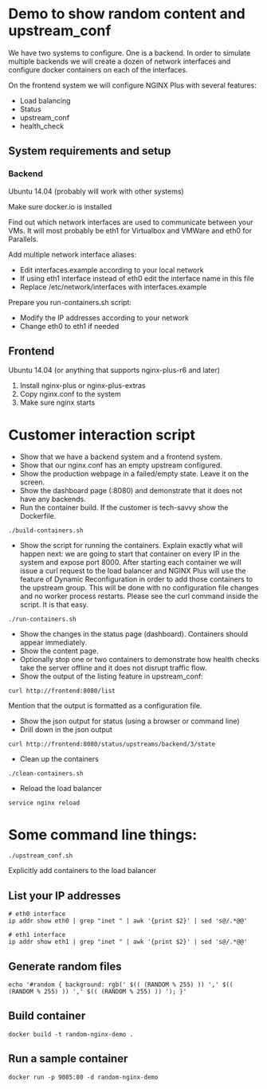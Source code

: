 # Demo to show random content and upstream_conf

We have two systems to configure. One is a backend.
In order to simulate multiple backends we will create a dozen of network interfaces
and configure docker containers on each of the interfaces.

On the frontend system we will configure NGINX Plus with several features:
* Load balancing
* Status
* upstream_conf
* health_check

## System requirements and setup

### Backend
Ubuntu 14.04 (probably will work with other systems)

Make sure docker.io is installed

Find out which network interfaces are used to communicate between your VMs.
It will most probably be eth1 for Virtualbox and VMWare and eth0 for Parallels.

Add multiple network interface aliases:
* Edit interfaces.example according to your local network
* If using eth1 interface instead of eth0 edit the interface name in this file
* Replace /etc/network/interfaces with interfaces.example

Prepare you run-containers.sh script:
* Modify the IP addresses according to your network
* Change eth0 to eth1 if needed

## Frontend

Ubuntu 14.04 (or anything that supports nginx-plus-r6 and later)

1. Install nginx-plus or nginx-plus-extras
2. Copy nginx.conf to the system
3. Make sure nginx starts

# Customer interaction script

* Show that we have a backend system and a frontend system.
* Show that our nginx.conf has an empty upstream configured.
* Show the production webpage in a failed/empty state. Leave it on the screen.
* Show the dashboard page (:8080) and demonstrate that it does not have any backends.
* Run the container build. If the customer is tech-savvy show the Dockerfile.
```
./build-containers.sh
```
* Show the script for running the containers. Explain exactly what will happen next: we are going to start that container on every IP in the system and expose port 8000. After starting each container we will issue a curl request to the load balancer and NGINX Plus will use the feature of Dynamic Reconfiguration in order to add those containers to the upstream group. This will be done with no configuration file changes and no worker process restarts. Please see the curl command inside the script. It is that easy.
```
./run-containers.sh
```
* Show the changes in the status page (dashboard). Containers should appear immediately.
* Show the content page.
* Optionally stop one or two containers to demonstrate how health checks take the server offline and it does not disrupt traffic flow.
* Show the output of the listing feature in upstream_conf:
```
curl http://frontend:8080/list
```
Mention that the output is formatted as a configuration file.
* Show the json output for status (using a browser or command line)
* Drill down in the json output
```
curl http://frontend:8080/status/upstreams/backend/3/state
```
* Clean up the containers
```
./clean-containers.sh
```
* Reload the load balancer
```
service nginx reload
```

# Some command line things:

```
./upstream_conf.sh
```
Explicitly add containers to the load balancer

## List your IP addresses
```
# eth0 interface
ip addr show eth0 | grep "inet " | awk '{print $2}' | sed 's@/.*@@'

# eth1 interface
ip addr show eth1 | grep "inet " | awk '{print $2}' | sed 's@/.*@@'
```
## Generate random files
```
echo '#random { background: rgb(' $(( (RANDOM % 255) )) ',' $(( (RANDOM % 255) )) ',' $(( (RANDOM % 255) )) '); }'
```
## Build container
```
docker build -t random-nginx-demo .
```
## Run a sample container
```
docker run -p 9085:80 -d random-nginx-demo
```

